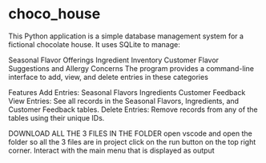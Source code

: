 # choco_house
This Python application is a simple database management system for a fictional chocolate house. It uses SQLite to manage:

Seasonal Flavor Offerings
Ingredient Inventory
Customer Flavor Suggestions and Allergy Concerns
The program provides a command-line interface to add, view, and delete entries in these categories

Features
Add Entries:
  Seasonal Flavors
  Ingredients
  Customer Feedback
View Entries:
  See all records in the Seasonal Flavors, Ingredients, and Customer Feedback tables.
Delete Entries:
  Remove records from any of the tables using their unique IDs.

DOWNLOAD ALL THE 3 FILES IN THE FOLDER
open vscode and open the folder so all the 3 files are in project
click on the run button on the top right corner.
Interact with the main menu that is displayed as output

